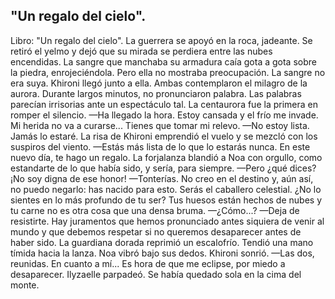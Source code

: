 ## "Un regalo del cielo".
Libro: "Un regalo del cielo".
La guerrera se apoyó en la roca, jadeante. Se retiró el yelmo y dejó que su mirada se perdiera entre las nubes encendidas. La sangre que manchaba su armadura caía gota a gota sobre la piedra, enrojeciéndola. Pero ella no mostraba preocupación. La sangre no era suya.
Khironi llegó junto a ella. Ambas contemplaron el milagro de la aurora. Durante largos minutos, no pronunciaron palabra. Las palabras parecían irrisorias ante un espectáculo tal.
La centaurora fue la primera en romper el silencio.
—Ha llegado la hora. Estoy cansada y el frío me invade. Mi herida no va a curarse... Tienes que tomar mi relevo.
—No estoy lista. Jamás lo estaré.
La risa de Khironi emprendió el vuelo y se mezcló con los suspiros del viento.
—Estás más lista de lo que lo estarás nunca. En este nuevo día, te hago un regalo.
La forjalanza blandió a Noa con orgullo, como estandarte de lo que había sido, y sería, para siempre.
—Pero ¿qué dices? ¡No soy digna de ese honor!
—Tonterías. No creo en el destino y, aún así, no puedo negarlo: has nacido para esto. Serás el caballero celestial. ¿No lo sientes en lo más profundo de tu ser? Tus huesos están hechos de nubes y tu carne no es otra cosa que una densa bruma.
—¿Cómo...?
—Deja de resistirte. Hay juramentos que hemos pronunciado antes siquiera de venir al mundo y que debemos respetar si no queremos desaparecer antes de haber sido.
La guardiana dorada reprimió un escalofrío. Tendió una mano tímida hacia la lanza. Noa vibró bajo sus dedos.
Khironi sonrió.
—Las dos, reunidas. En cuanto a mí... Es hora de que me eclipse, por miedo a desaparecer.
Ilyzaelle parpadeó. Se había quedado sola en la cima del monte.